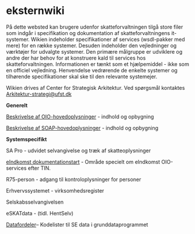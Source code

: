 # eksternwiki

På dette websted kan brugere udenfor skatteforvaltningen tilgå store filer som indgår i specifikation og dokumentation af skatteforvaltningens it-systemer. Wikien indeholder specifikationer af services (wsdl-pakker med mere) for en række systemer. Desuden indeholder den vejledninger og værktøjer for udvalgte systemer. Den primære målgruppe er udviklere og andre der har behov for at konstruere kald til services hos skatteforvaltningen. Informationen er tænkt som et hjælpemiddel - ikke som en officiel vejledning. Henvendelse vedrørende de enkelte systemer og tilhørende specifikationer skal ske til den relevante systemejer.

Wikien drives af Center for Strategisk Arkitektur. Ved spørgsmål kontaktes Arkitektur-strategi@ufst.dk


**Generelt**

[Beskrivelse af OIO-hovedoplysninger](https://github.com/skat/eksternwiki/blob/main/media/oiohovedoplysninger_2_.pdf) - indhold og opbygning

[Beskrivelse af SOAP-hovedoplysninger](https://github.com/skat/eksternwiki/raw/refs/heads/main/media/hovedoplysninger.zip) - indhold og opbygning




**Systemspecifikt**


SA Pro - udvidet selvangivelse og træk af skatteoplysninger

[eIndkomst dokumentationstart](https://github.com/skat/eksternwiki/blob/main/eIndkomst.md) - Område specielt om eIndkomst OIO-services efter TIN.

R75-person - adgang til kontroloplysninger for personer

Erhvervssystemet - virksomhedsregister

Selskabsselvangivelsen

eSKATdata - (tidl. HentSelv)

[Datafordeler](https://github.com/skat/eksternwiki/tree/main/media)– Kodelister til SE data i grunddataprogrammet

